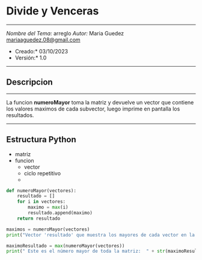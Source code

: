 # Divide y Venceras 
***
*Nombre del Tema:* arreglo
*Autor:* Maria Guedez <mariaaguedez.08@gmail.com>
* Creado:* 03/10/2023
* Versión:* 1.0
***
## Descripcion
***
La funcion **numeroMayor** toma la matriz y devuelve un vector que contiene los valores maximos de cada subvector, luego imprime en pantalla los resultados.
***
## Estructura Python
* matriz
* funcion
    * vector
    * ciclo repetitivo
    * 

```python
def numeroMayor(vectores):
    resultado = []      
    for i in vectores:  
        maximo = max(i)  
        resultado.append(maximo)   
    return resultado 

maximos = numeroMayor(vectores)
print("Vector 'resultado' que muestra los mayores de cada vector en la matriz:  " + str(maximos))

maximoResultado = max(numeroMayor(vectores))
print(" Este es el número mayor de toda la matriz:  " + str(maximoResultado))
```